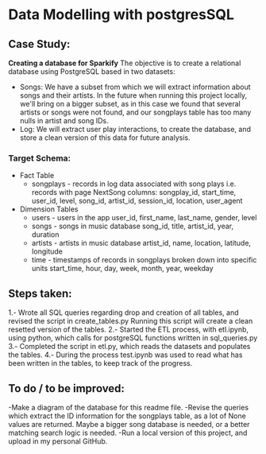 # Data Modelling with postgresSQL
## Case Study:
**Creating a database for Sparkify**
The objective is to create a relational database using PostgreSQL based in two datasets:
* Songs:
We have a subset from which we will extract information about songs and their artists.
In the future when running this project locally, we'll bring on a bigger subset, as in this case we found that several artists or songs were not found, and our songplays table has too many nulls in artist and song IDs. 
* Log:
We will extract user play interactions, to create the database, and store a clean version of this data for future analysis.

### Target Schema:
* Fact Table
    * songplays - records in log data associated with song plays i.e. records with page NextSong 
    columns: songplay_id, start_time, user_id, level, song_id, artist_id, session_id, location, user_agent
* Dimension Tables
    * users - users in the app
    user_id, first_name, last_name, gender, level
    * songs - songs in music database
    song_id, title, artist_id, year, duration
    * artists - artists in music database
    artist_id, name, location, latitude, longitude
    * time - timestamps of records in songplays broken down into specific units
    start_time, hour, day, week, month, year, weekday

## Steps taken:
1.- Wrote all SQL queries regarding drop and creation of all tables, and revised the script in create_tables.py Running this script will create a clean resetted version of the tables. 
2.- Started the ETL process, with etl.ipynb, using python, which calls for postgreSQL functions written in sql_queries.py
3.- Completed the script in etl.py, which reads the datasets and populates the tables.
4.- During the process test.ipynb was used to read what has been written in the tables, to keep track of the progress.

## To do / to be improved:
-Make a diagram of the database for this readme file.
-Revise the queries which extract the ID information for the songplays table, as a lot of None values are returned. Maybe a bigger song database is needed, or a better matching search logic is needed. 
-Run a local version of this project, and upload in my personal GitHub. 

